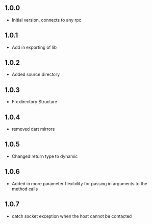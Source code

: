 ## 1.0.0

- Initial version, connects to any rpc

## 1.0.1

- Add in exporting of lib

## 1.0.2

- Added source directory

## 1.0.3

- Fix directory Structure

## 1.0.4

- removed dart mirrors

## 1.0.5

- Changed return type to dynamic

## 1.0.6

- Added in more parameter flexibility for passing in arguments to the method calls

## 1.0.7

- catch socket exception when the host cannot be contacted
